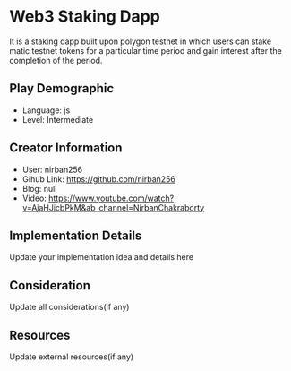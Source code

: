 # Web3 Staking Dapp

It is a staking dapp built upon polygon testnet in which users can stake matic testnet tokens for a particular time period and gain interest after the completion of the period.

## Play Demographic

- Language: js
- Level: Intermediate

## Creator Information

- User: nirban256
- Gihub Link: https://github.com/nirban256
- Blog: null
- Video: https://www.youtube.com/watch?v=AjaHJicbPkM&ab_channel=NirbanChakraborty

## Implementation Details

Update your implementation idea and details here

## Consideration

Update all considerations(if any)

## Resources

Update external resources(if any)
